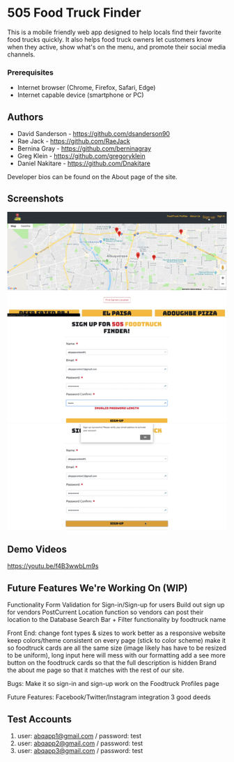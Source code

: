 # 505 Food Truck Finder 

This is a mobile friendly web app designed to help locals find their favorite food trucks quickly. It also helps food truck owners let customers know when they active, show what's on the menu, and promote their social media channels. 

### Prerequisites

- Internet browser (Chrome, Firefox, Safari, Edge) 
- Internet capable device (smartphone or PC)

## Authors 
- David Sanderson - https://github.com/dsanderson90
-  Rae Jack - https://github.com/RaeJack
- Bernina Gray - https://github.com/berninagray
- Greg Klein - https://github.com/gregoryklein
- Daniel Nakitare - https://github.com/Dnakitare

Developer bios can be found on the About page of the site.

## Screenshots

![screenshot 1](https://github.com/FoodTruckFinder/capstone/blob/master/2019-01-06%2023_25_35-Settings.png?raw=true)
![screenshot 2](https://github.com/FoodTruckFinder/capstone/blob/master/2019-01-06%2023_25_54-Settings.png?raw=true)
![screenshot 1](https://github.com/FoodTruckFinder/capstone/blob/master/2019-01-06%2023_26_40-Settings.png?raw=true)

## Demo Videos

https://youtu.be/f4B3wwbLm9s


## Future Features We're Working On (WIP)
Functionality
Form Validation for Sign-in/Sign-up for users 
Build out sign up for vendors
PostCurrent Location function so vendors can post their location to the Database
Search Bar + Filter functionality by foodtruck name

Front End:
change font types & sizes to work better as a responsive website
keep colors/theme consistent on every page (stick to color scheme)
make it so foodtruck cards are all the same size (image likely has have to be resized to be uniform), long input here will mess with our formatting
add a see more button on the foodtruck cards so that the full description is hidden
Brand the about me page so that it matches with the rest of our site.

Bugs:
Make it so sign-in and sign-up work on the Foodtruck Profiles page

Future Features:
Facebook/Twitter/Instagram integration 
3 good deeds

## Test Accounts

1) user: abqapp1@gmail.com  / password: test
2) user: abqapp2@gmail.com  / password: test
3) user: abqapp3@gmail.com  / password: test
